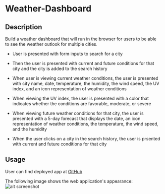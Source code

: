 # Weather-Dashboard

## Description

Build a weather dashboard that will run in the browser for users to be able to see the weather outlook for multiple cities.

- User is presented with form inputs to search for a city

- Then the user is presented with current and future conditions for that city and the city is added to the search history

- When user is viewing current weather conditions, the user is presented with city name, date, temperature, the humidity, the wind speed, the UV index, and an icon representation of weather conditions

- When viewing the UV index, the user is presented with a color that indicates whether the conditions are favorable, moderate, or severe

- When viewing future weather conditions for that city, the user is presented with a 5-day forecast that displays the date, an icon representation of weather conditions, the temperature, the wind speed, and the humidity

- When the user clicks on a city in the search history, the user is prsented with current and future conditions for that city 



## Usage

User can find deployed app at [GitHub](https://github.com/Babylex710/Weather-Dashboard)

The following image shows the web application's appearance:
![alt screenshot]()
